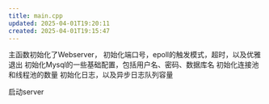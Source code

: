 ```yaml
---
title: main.cpp
updated: 2025-04-01T19:20:11
created: 2025-04-01T19:15:47
---
```


主函数初始化了Webserver，
初始化端口号，epoll的触发模式，超时，以及优雅退出
初始化Mysql的一些基础配置，包括用户名、密码、数据库名
初始化连接池和线程池的数量
初始化日志，以及异步日志队列容量

启动server
